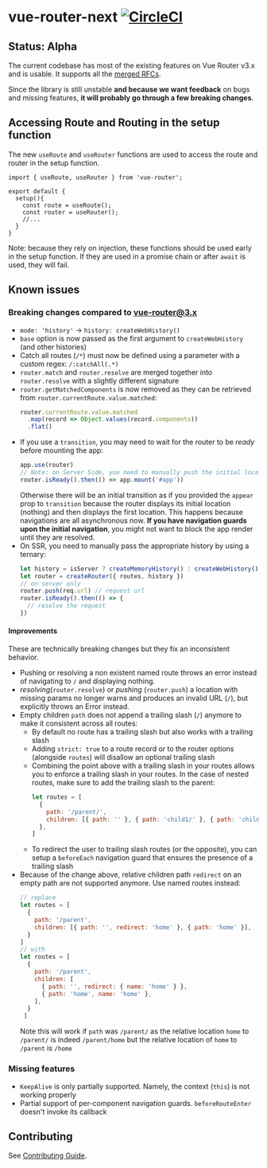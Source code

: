 # vue-router-next [![CircleCI](https://circleci.com/gh/vuejs/vue-router-next.svg?style=svg)](https://circleci.com/gh/vuejs/vue-router-next)

## Status: Alpha

The current codebase has most of the existing features on Vue Router v3.x and is usable. It supports all the [merged RFCs](https://github.com/vuejs/rfcs/pulls?q=is%3Apr+is%3Amerged+label%3Arouter).

Since the library is still unstable **and because we want feedback** on bugs and missing features, **it will probably go through a few breaking changes**.

## Accessing Route and Routing in the setup function

The new `useRoute` and `useRouter` functions are used to access the route and router in the setup function.

```
import { useRoute, useRouter } from 'vue-router';

export default {
  setup(){
    const route = useRoute();
    const router = useRouter();
    //...
  }
}
```

Note: because they rely on injection, these functions should be used early in the setup function.  If they are used in a promise chain or after `await` is used, they will fail.

## Known issues

### Breaking changes compared to vue-router@3.x

- `mode: 'history'` -> `history: createWebHistory()`
- `base` option is now passed as the first argument to `createWebHistory` (and other histories)
- Catch all routes (`/*`) must now be defined using a parameter with a custom regex: `/:catchAll(.*)`
- `router.match` and `router.resolve` are merged together into `router.resolve` with a slightly different signature
- `router.getMatchedComponents` is now removed as they can be retrieved from `router.currentRoute.value.matched`:
  ```js
  router.currentRoute.value.matched
    .map(record => Object.values(record.components))
    .flat()
  ```
- If you use a `transition`, you may need to wait for the router to be _ready_ before mounting the app:
  ```js
  app.use(router)
  // Note: on Server Side, you need to manually push the initial location
  router.isReady().then(() => app.mount('#app'))
  ```
  Otherwise there will be an initial transition as if you provided the `appear` prop to `transition` because the router displays its initial location (nothing) and then displays the first location. This happens because navigations are all asynchronous now. **If you have navigation guards upon the initial navigation**, you might not want to block the app render until they are resolved.
- On SSR, you need to manually pass the appropriate history by using a ternary:
  ```js
  let history = isServer ? createMemoryHistory() : createWebHistory()
  let router = createRouter({ routes, history })
  // on server only
  router.push(req.url) // request url
  router.isReady().then(() => {
    // resolve the request
  })
  ```

#### Improvements

These are technically breaking changes but they fix an inconsistent behavior.

- Pushing or resolving a non existent named route throws an error instead of navigating to `/` and displaying nothing.
- _resolving_(`router.resolve`) or _pushing_ (`router.push`) a location with missing params no longer warns and produces an invalid URL (`/`), but explicitly throws an Error instead.
- Empty children `path` does not append a trailing slash (`/`) anymore to make it consistent across all routes:
  - By default no route has a trailing slash but also works with a trailing slash
  - Adding `strict: true` to a route record or to the router options (alongside `routes`) will disallow an optional trailing slash
  - Combining the point above with a trailing slash in your routes allows you to enforce a trailing slash in your routes. In the case of nested routes, make sure to add the trailing slash to the parent:
    ```js
    let routes = [
      {
        path: '/parent/',
        children: [{ path: '' }, { path: 'child1/' }, { path: 'child2/' }],
      },
    ]
    ```
  - To redirect the user to trailing slash routes (or the opposite), you can setup a `beforeEach` navigation guard that ensures the presence of a trailing slash
- Because of the change above, relative children path `redirect` on an empty path are not supported anymore. Use named routes instead:
  ```js
  // replace
  let routes = [
    {
      path: '/parent',
      children: [{ path: '', redirect: 'home' }, { path: 'home' }],
    }
  ]
  // with
  let routes = [
    {
      path: '/parent',
      children: [
        { path: '', redirect: { name: 'home' } },
        { path: 'home', name: 'home' },
      ],
    }
   ]
  ```
  Note this will work if `path` was `/parent/` as the relative location `home` to `/parent/` is indeed `/parent/home` but the relative location of `home` to `/parent` is `/home`

### Missing features

- `KeepAlive` is only partially supported. Namely, the context (`this`) is not working properly
- Partial support of per-component navigation guards. `beforeRouteEnter` doesn't invoke its callback

## Contributing

See [Contributing Guide](https://github.com/vuejs/vue-router-next/blob/master/.github/contributing.md).
